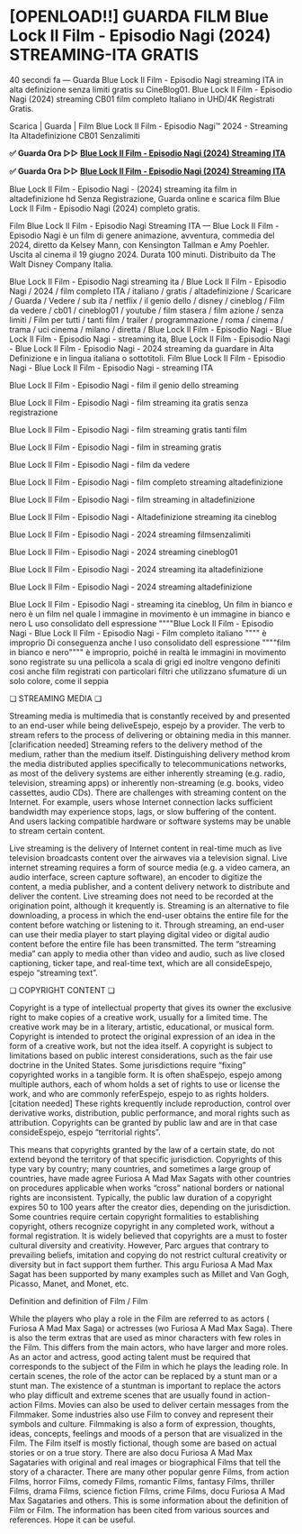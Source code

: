 # [OPENLOAD!!] GUARDA FILM Blue Lock Il Film - Episodio Nagi (2024) STREAMING-ITA GRATIS

40 secondi fa — Guarda Blue Lock Il Film - Episodio Nagi streaming ITA in alta definizione senza limiti gratis su CineBlog01. Blue Lock Il Film - Episodio Nagi (2024) streaming CB01 film completo Italiano in UHD/4K Registrati Gratis.

Scarica | Guarda | Film Blue Lock Il Film - Episodio Nagi™ 2024 - Streaming Ita Altadefinizione CB01 Senzalimiti

**✅ Guarda Ora ▷▷ [Blue Lock Il Film - Episodio Nagi (2024) Streaming ITA](https://is.gd/8C0v3J)**

**✅ Guarda Ora ▷▷ [Blue Lock Il Film - Episodio Nagi (2024) Streaming ITA](https://is.gd/8C0v3J)**

Blue Lock Il Film - Episodio Nagi - (2024) streaming ita film in altadefinizione hd Senza Registrazione, Guarda online e scarica film Blue Lock Il Film - Episodio Nagi (2024) completo gratis.

Film Blue Lock Il Film - Episodio Nagi Streaming ITA — Blue Lock Il Film - Episodio Nagi è un film di genere animazione, avventura, commedia del 2024, diretto da Kelsey Mann, con Kensington Tallman e Amy Poehler. Uscita al cinema il 19 giugno 2024. Durata 100 minuti. Distribuito da The Walt Disney Company Italia.

Blue Lock Il Film - Episodio Nagi streaming ita / Blue Lock Il Film - Episodio Nagi / 2024 / film completo ITA / italiano / gratis / altadefinizione / Scaricare / Guarda / Vedere / sub ita / netflix / il genio dello / disney / cineblog / Film da vedere / cb01 / cineblog01 / youtube / film stasera / film azione / senza limiti / Film per tutti / tanti film / trailer / programmazione / roma / cinema / trama / uci cinema / milano / diretta / Blue Lock Il Film - Episodio Nagi - Blue Lock Il Film - Episodio Nagi - streaming ita, Blue Lock Il Film - Episodio Nagi - Blue Lock Il Film - Episodio Nagi - 2024 streaming da guardare in Alta Definizione e in lingua italiana o sottotitoli. Film Blue Lock Il Film - Episodio Nagi - Blue Lock Il Film - Episodio Nagi - streaming ITA

Blue Lock Il Film - Episodio Nagi - film il genio dello streaming

Blue Lock Il Film - Episodio Nagi - film streaming ita gratis senza registrazione

Blue Lock Il Film - Episodio Nagi - film streaming gratis tanti film

Blue Lock Il Film - Episodio Nagi - film in streaming gratis

Blue Lock Il Film - Episodio Nagi - film da vedere

Blue Lock Il Film - Episodio Nagi - film completo streaming altadefinizione

Blue Lock Il Film - Episodio Nagi - film streaming in altadefinizione

Blue Lock Il Film - Episodio Nagi - Altadefinizione streaming ita cineblog

Blue Lock Il Film - Episodio Nagi - 2024 streaming filmsenzalimiti

Blue Lock Il Film - Episodio Nagi - 2024 streaming cineblog01

Blue Lock Il Film - Episodio Nagi - 2024 streaming ita altadefinizione

Blue Lock Il Film - Episodio Nagi - 2024 streaming altadefinizione

Blue Lock Il Film - Episodio Nagi - streaming ita cineblog, Un film in bianco e nero è un film nel quale l immagine in movimento è un immagine in bianco e nero L uso consolidato dell espressione """"Blue Lock Il Film - Episodio Nagi - Blue Lock Il Film - Episodio Nagi - Film completo italiano """" è improprio Di conseguenza anche l uso consolidato dell espressione """"film in bianco e nero"""" è improprio, poiché in realtà le immagini in movimento sono registrate su una pellicola a scala di grigi ed inoltre vengono definiti così anche film registrati con particolari filtri che utilizzano sfumature di un solo colore, come il seppia

❏ STREAMING MEDIA ❏

Streaming media is multimedia that is constantly received by and presented to an end-user while being deliveEspejo, espejo by a provider. The verb to stream refers to the process of delivering or obtaining media in this manner.[clarification needed] Streaming refers to the delivery method of the medium, rather than the medium itself. Distinguishing delivery method krom the media distributed applies specifically to telecommunications networks, as most of the delivery systems are either inherently streaming (e.g. radio, television, streaming apps) or inherently non-streaming (e.g. books, video cassettes, audio CDs). There are challenges with streaming content on the Internet. For example, users whose Internet connection lacks sufficient bandwidth may experience stops, lags, or slow buffering of the content. And users lacking compatible hardware or software systems may be unable to stream certain content.

Live streaming is the delivery of Internet content in real-time much as live television broadcasts content over the airwaves via a television signal. Live internet streaming requires a form of source media (e.g. a video camera, an audio interface, screen capture software), an encoder to digitize the content, a media publisher, and a content delivery network to distribute and deliver the content. Live streaming does not need to be recorded at the origination point, although it krequently is. Streaming is an alternative to file downloading, a process in which the end-user obtains the entire file for the content before watching or listening to it. Through streaming, an end-user can use their media player to start playing digital video or digital audio content before the entire file has been transmitted. The term “streaming media” can apply to media other than video and audio, such as live closed captioning, ticker tape, and real-time text, which are all consideEspejo, espejo “streaming text”.

❏ COPYRIGHT CONTENT ❏

Copyright is a type of intellectual property that gives its owner the exclusive right to make copies of a creative work, usually for a limited time. The creative work may be in a literary, artistic, educational, or musical form. Copyright is intended to protect the original expression of an idea in the form of a creative work, but not the idea itself. A copyright is subject to limitations based on public interest considerations, such as the fair use doctrine in the United States. Some jurisdictions require “fixing” copyrighted works in a tangible form. It is often shaEspejo, espejo among multiple authors, each of whom holds a set of rights to use or license the work, and who are commonly referEspejo, espejo to as rights holders.[citation needed] These rights krequently include reproduction, control over derivative works, distribution, public performance, and moral rights such as attribution. Copyrights can be granted by public law and are in that case consideEspejo, espejo “territorial rights”.

This means that copyrights granted by the law of a certain state, do not extend beyond the territory of that specific jurisdiction. Copyrights of this type vary by country; many countries, and sometimes a large group of countries, have made agree Furiosa A Mad Max Sagats with other countries on procedures applicable when works “cross” national borders or national rights are inconsistent. Typically, the public law duration of a copyright expires 50 to 100 years after the creator dies, depending on the jurisdiction. Some countries require certain copyright formalities to establishing copyright, others recognize copyright in any completed work, without a formal registration. It is widely believed that copyrights are a must to foster cultural diversity and creativity. However, Parc argues that contrary to prevailing beliefs, imitation and copying do not restrict cultural creativity or diversity but in fact support them further. This argu Furiosa A Mad Max Sagat has been supported by many examples such as Millet and Van Gogh, Picasso, Manet, and Monet, etc.

Definition and definition of Film / Film

While the players who play a role in the Film are referred to as actors ( Furiosa A Mad Max Saga) or actresses (wo Furiosa A Mad Max Saga). There is also the term extras that are used as minor characters with few roles in the Film. This differs from the main actors, who have larger and more roles. As an actor and actress, good acting talent must be required that corresponds to the subject of the Film in which he plays the leading role. In certain scenes, the role of the actor can be replaced by a stunt man or a stunt man. The existence of a stuntman is important to replace the actors who play difficult and extreme scenes that are usually found in action-action Films. Movies can also be used to deliver certain messages from the Filmmaker. Some industries also use Film to convey and represent their symbols and culture. Filmmaking is also a form of expression, thoughts, ideas, concepts, feelings and moods of a person that are visualized in the Film. The Film itself is mostly fictional, though some are based on actual stories or on a true story. There are also docu Furiosa A Mad Max Sagataries with original and real images or biographical Films that tell the story of a character. There are many other popular genre Films, from action Films, horror Films, comedy Films, romantic Films, fantasy Films, thriller Films, drama Films, science fiction Films, crime Films, docu Furiosa A Mad Max Sagataries and others. This is some information about the definition of Film or Film. The information has been cited from various sources and references. Hope it can be useful.
